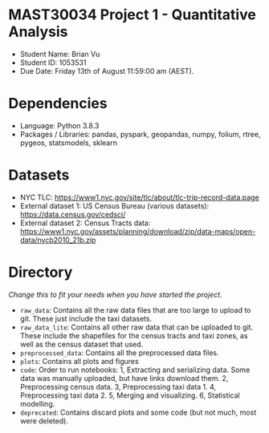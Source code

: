 # MAST30034 Project 1 - Quantitative Analysis
- Student Name: Brian Vu
- Student ID: 1053531
- Due Date: Friday 13th of August 11:59:00 am (AEST).

# Dependencies
- Language: Python 3.8.3
- Packages / Libraries: pandas, pyspark, geopandas, numpy, folium, rtree, pygeos, statsmodels, sklearn

# Datasets
- NYC TLC: https://www1.nyc.gov/site/tlc/about/tlc-trip-record-data.page
- External dataset 1: US Census Bureau (various datasets): https://data.census.gov/cedsci/
- External dataset 2: Census Tracts data: https://www1.nyc.gov/assets/planning/download/zip/data-maps/open-data/nycb2010_21b.zip


# Directory
_Change this to fit your needs when you have started the project._
- `raw_data`: Contains all the raw data files that are too large to upload to git. These just include the taxi datasets.
- `raw_data_lite`: Contains all other raw data that can be uploaded to git. These include the shapefiles for the census tracts and taxi zones, as well as the census dataset that used.
- `preprocessed_data`: Contains all the preprocessed data files. 
- `plots`: Contains all plots and figures
- `code`: Order to run notebooks:
 1, Extracting and serializing data. Some data was manually uploaded, but have links download them.
 2, Preprocessing census data.
 3, Preprocessing taxi data 1.
 4, Preprocessing taxi data 2.
 5, Merging and visualizing.
 6, Statistical modelling.
- `deprecated`: Contains discard plots and some code (but not much, most were deleted).
